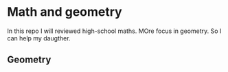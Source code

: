 
# Math and geometry

  In this repo I will reviewed high-school maths. MOre focus in geometry. So I can help my daugther.

## Geometry
